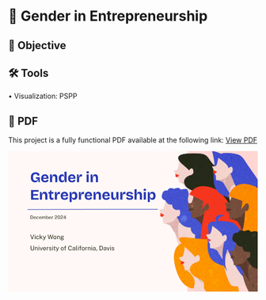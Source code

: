 # 🤝 Gender in Entrepreneurship
## 🎯 Objective <br>
## 🛠️ Tools <br>
• Visualization: PSPP <p>
## 📄 PDF <br>
This project is a fully functional PDF available at the following link: [View PDF](https://github.com/redefiningvicky/Gender-in-Entrepreneurship/blob/a9a1ea91dc8009b77da35d46331f0ddeffde43f6/Presentation/Gender_in_Entrepreneurship.pdf) <p>
![me](https://github.com/redefiningvicky/Gender-in-Entrepreneurship/blob/a9a1ea91dc8009b77da35d46331f0ddeffde43f6/Gender_in_Entrepreneurship.gif)
